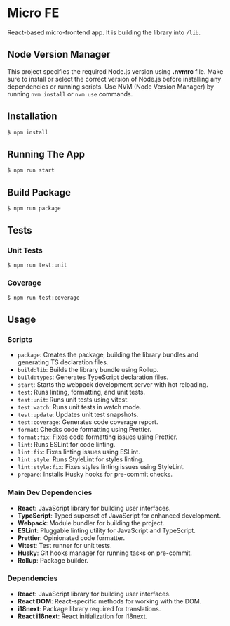 # Micro FE
React-based micro-frontend app. It is building the library into `/lib`.

## Node Version Manager
This project specifies the required Node.js version using **.nvmrc** file. Make sure to install or select the correct version of Node.js before installing any dependencies or running scripts. Use NVM (Node Version Manager) by running `nvm install` or `nvm use` commands.

## Installation
```bash
$ npm install
```

## Running The App
```bash
$ npm run start
```

## Build Package
```bash
$ npm run package
```

## Tests
### Unit Tests
```bash
$ npm run test:unit
```
### Coverage
```bash
$ npm run test:coverage
```

## Usage
### Scripts

* `package`: Creates the package, building the library bundles and generating TS declaration files.
* `build:lib`: Builds the library bundle using Rollup.
* `build:types`: Generates TypeScript declaration files.
* `start`: Starts the webpack development server with hot reloading.
* `test`: Runs linting, formatting, and unit tests.
* `test:unit`: Runs unit tests using vitest.
* `test:watch`: Runs unit tests in watch mode.
* `test:update`: Updates unit test snapshots.
* `test:coverage`: Generates code coverage report.
* `format`: Checks code formatting using Prettier.
* `format:fix`: Fixes code formatting issues using Prettier.
* `lint`: Runs ESLint for code linting.
* `lint:fix`: Fixes linting issues using ESLint.
* `lint:style`: Runs StyleLint for styles linting.
* `lint:style:fix`: Fixes styles linting issues using StyleLint.
* `prepare`: Installs Husky hooks for pre-commit checks.

### Main Dev Dependencies
* **React**: JavaScript library for building user interfaces.
* **TypeScript**: Typed superset of JavaScript for enhanced development.
* **Webpack**: Module bundler for building the project.
* **ESLint**: Pluggable linting utility for JavaScript and TypeScript.
* **Prettier**: Opinionated code formatter.
* **Vitest**: Test runner for unit tests.
* **Husky**: Git hooks manager for running tasks on pre-commit.
* **Rollup**: Package builder.

### Dependencies
* **React**: JavaScript library for building user interfaces.
* **React DOM**: React-specific methods for working with the DOM.
* **i18next**: Package library required for translations. 
* **React i18next**: React initialization for i18next.
